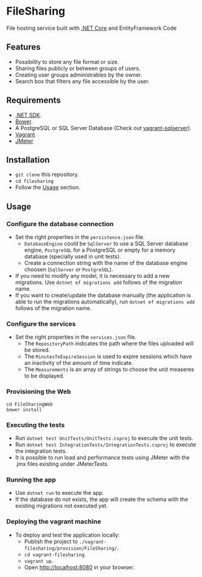 # FileSharing
File hosting service built with [.NET Core](https://dotnet.github.io) and EntityFramework Code

## Features

* Possibility to store any file format or size.
* Sharing files publicly or between groups of users.
* Creating user groups administrables by the owner.
* Search box that filters any file accessible by the user.

## Requirements

* [.NET SDK](https://www.microsoft.com/net/learn/get-started/).
* [Bower](https://bower.io).
* A PostgreSQL or SQL Server Database (Check out [vagrant-sqlserver](https://github.com/VidelaRosa/vagrant-sqlserver)).
* [Vagrant](https://www.vagrantup.com/downloads.html)
* [JMeter](http://jmeter.apache.org)

## Installation

* `git clone` this repository.
* `cd filesharing`
* Follow the [Usage](#usage) section.

## Usage

### Configure the database connection

* Set the right properties in the `persistence.json` file.
  * `DatabaseEngine` could be `SqlServer` to use a SQL Server database engine, `PostgreSQL` for a PostgreSQL or empty for a memory database (specially used in unit tests).
  * Create a connection string with the name of the database engine choosen (`SqlServer` or `PostgreSQL`).
* If you need to modify any model, it is necessary to add a new migrations. Use `dotnet ef migrations add` follows of the migration name.
* If you want to create/update the database manually (the application is able to run the migrations automatically), run `dotnet ef migrations add` follows of the migration name.
 
### Configure the services

* Set the right properties in the `services.json` file.
  * The `RepositoryPath` indicates the path where the files uploaded will be stored.
  * The `MinutesToExpireSession` is used to expire sessions which have an inactivity of the amount of time indicate.
  * The `Measurements` is an array of strings to choose the unit measeres to be displayed.
  
### Provisioning the Web

```
cd FileSharingWeb
bower install
```

### Executing the tests

* Run `dotnet test UnitTests/UnitTests.csproj` to execute the unit tests.
* Run `dotnet test IntegrationTests/IntegrationTests.csproj` to execute the integration tests.
* It is possible to run load and performance tests using JMeter with the .jmx files existing under JMeterTests.

### Running the app

* Use `dotnet run` to execute the app.
* If the database do not exists, the app will create the schema with the existing migrations not executed yet.

### Deploying the vagrant machine

* To deploy and test the application locally:
  * Publish the project to `./vagrant-filesharing/provision/FileSharing/`.
  * `cd vagrant-filesharing`.
  * `vagrant up`.
  * Open [http://localhost:8080](http://localhost:8080) in your browser.

